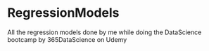 # RegressionModels
All the regression models done by me while doing the DataScience bootcamp by 365DataScience on Udemy
